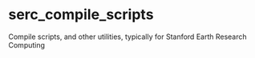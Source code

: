 # serc_compile_scripts
Compile scripts, and other utilities, typically for Stanford Earth Research Computing
